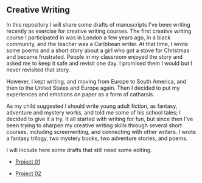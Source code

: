 
##  Creative Writing 

In this repository I will share some drafts of manuscripts I've been writing recently as exercise for creative writing courses. The first creative writing course I participated in was in London a few years ago, in a black community, and the teacher was a Caribbean writer. At that time, I wrote some poems and a short story about a girl who got a stove for Christmas and became frustrated. People in my classroom enjoyed the story and asked me to keep it safe and revisit one day. I promised them I would but I never revisited that story. 

However, I kept writing, and moving from Europe to South America, and then to the United States and Europe again. Then I decided to put my experiences and emotions on paper as a form of catharsis.


As my child suggested I should write young adult fiction, as fantasy, adventure and mystery works, and told me some of his school tales;
								I decided to give it a try. 
								It all started with writing for fun, but since then I've been trying to sharpen my 
								creative writing skills through several short courses, including screenwriting, and connecting with other writers. 
								I wrote a fantasy trilogy, two mystery books, 
								two adventure stories, and poems.



I will include here some drafts that still need some editing. 

- [Project 01](https://github.com/meyresilva/CreativeWriting/tree/main/ProjectGrannyHouse)

- [Project 02](https://github.com/meyresilva/CreativeWriting/tree/main/projectTito)




